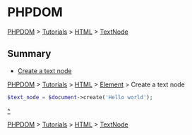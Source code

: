 # PHPDOM
[PHPDOM](../../../readme.md#summary) >
[Tutorials](../../readme.md#summary) >
[HTML](../readme.md#summary) >
[TextNode](./readme.md#summary)

## <a name="summary">Summary</a>
* [Create a text node](#Create-a-text-node)


[PHPDOM](../../../readme.md#summary) >
[Tutorials](../../readme.md#summary) >
[HTML](../readme.md#summary) >
[Element](./readme.md#summary) >
<a name="Create-a-text-node">Create a text node</a>
````PHP
$text_node = $document->create('Hello world');
````
[^](#summary)

[PHPDOM](../../../readme.md#summary) >
[Tutorials](../../readme.md#summary) >
[HTML](../readme.md#summary) >
[TextNode](./readme.md#summary)